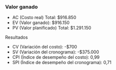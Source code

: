### Valor ganado

- AC (Costo real) Total: $916.850
- EV (Valor ganado): $916.150
- PV (Valor planificado) Total: $1.291.150

Resultados
- CV (Variación del costo): -$700
- SV (Variación del cronograma): -$375.000
- CPI (Índice de desempeño del costo): 0,99
- SPI (Índice de desempeño del cronograma): 0,71